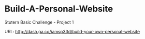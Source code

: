 # Build-A-Personal-Website
Stutern Basic Challenge - Project 1

URL: http://dash.ga.co/iamsp33d/build-your-own-personal-website
